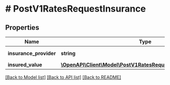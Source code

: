 # # PostV1RatesRequestInsurance

## Properties

Name | Type | Description | Notes
------------ | ------------- | ------------- | -------------
**insurance_provider** | **string** | _Insurance Provider_ | [optional]
**insured_value** | [**\OpenAPI\Client\Model\PostV1RatesRequestInsuranceInsuredValue**](PostV1RatesRequestInsuranceInsuredValue.md) |  | [optional]

[[Back to Model list]](../../README.md#models) [[Back to API list]](../../README.md#endpoints) [[Back to README]](../../README.md)
